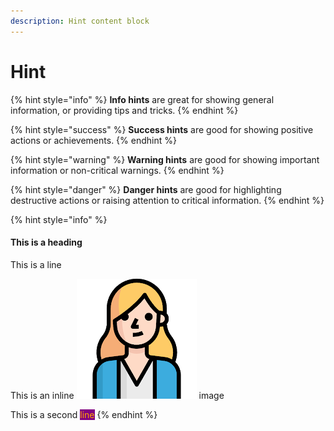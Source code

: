 ```yaml
---
description: Hint content block
---
```


# Hint

{% hint style="info" %}
**Info hints** are great for showing general information, or providing tips and tricks.
{% endhint %}

{% hint style="success" %}
**Success hints** are good for showing positive actions or achievements.
{% endhint %}

{% hint style="warning" %}
**Warning hints** are good for showing important information or non-critical warnings.
{% endhint %}

{% hint style="danger" %}
**Danger hints** are good for highlighting destructive actions or raising attention to critical information.
{% endhint %}

{% hint style="info" %}
#### This is a heading

This is a line

This is an inline <img src=".gitbook/assets/sofianna-customer-avatar.png" alt="" data-size="line"> image

This is a second <mark style="color:orange;background-color:purple;">line</mark>
{% endhint %}
